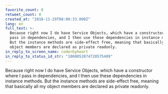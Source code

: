 ```yaml
---
favorite_count: 0
retweet_count: 0
created_at: "2018-11-29T08:00:33.000Z"
lang: en
full_text: >-
  Because right now I do have Service Objects, which have a constructor where I
  pass in dependencies, and I then use these dependencies in instance methods.
  But the instance methods are side-effect free, meaning that basically all my
  object members are declared as private readonly.
in_reply_to_screen_name: coderbyheart
in_reply_to_status_id_str: "1068052074720575489"
---
```


Because right now I do have Service Objects, which have a constructor where I
pass in dependencies, and I then use these dependencies in instance methods. But
the instance methods are side-effect free, meaning that basically all my object
members are declared as private readonly.
